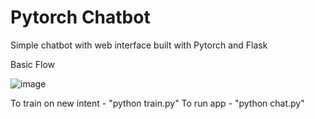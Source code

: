 # Pytorch Chatbot

Simple chatbot with web interface built with Pytorch and Flask

Basic Flow

![image](https://user-images.githubusercontent.com/35568518/119700683-24a05000-be71-11eb-87a7-176e66de05d8.png)

To train on new intent - "python train.py"
To run app - "python chat.py"
  
 
